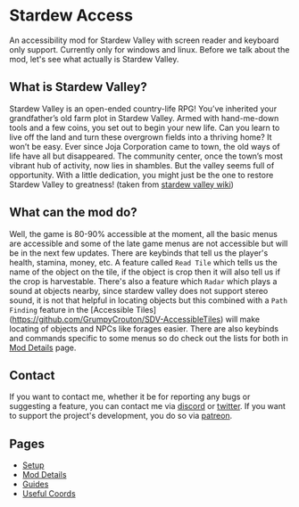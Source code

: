 # Stardew Access

An accessibility mod for Stardew Valley with screen reader and keyboard only support. Currently only for windows and linux.
Before we talk about the mod, let's see what actually is Stardew Valley.

## What is Stardew Valley?

Stardew Valley is an open-ended country-life RPG! You’ve inherited your grandfather’s old farm plot in Stardew Valley. Armed with hand-me-down tools and a few coins, you set out to begin your new life. Can you learn to live off the land and turn these overgrown fields into a thriving home? It won’t be easy. Ever since Joja Corporation came to town, the old ways of life have all but disappeared. The community center, once the town’s most vibrant hub of activity, now lies in shambles. But the valley seems full of opportunity. With a little dedication, you might just be the one to restore Stardew Valley to greatness!
(taken from [stardew valley wiki](https://stardewvalleywiki.com/Stardew_Valley_Wiki))

## What can the mod do?

Well, the game is 80-90% accessible at the moment, all the basic menus are accessible and some of the late game menus are not accessible but will be in the next few updates. There are keybinds that tell us the player's health, stamina, money, etc. A feature called `Read Tile` which tells us the name of the object on the tile, if the object is crop then it will also tell us if the crop is harvestable. There's also a feature which `Radar` which plays a sound at objects nearby, since stardew valley does not support stereo sound, it is not that helpful in locating objects but this combined with a `Path Finding` feature in the [Accessible Tiles] (https://github.com/GrumpyCrouton/SDV-AccessibleTiles) will make locating of objects and NPCs like forages easier. There are also keybinds and commands specific to some menus so do check out the lists for both in [Mod Details](/mod-details) page.

## Contact

If you want to contact me, whether it be for reporting any bugs or suggesting a feature, you can contact me via [discord](https://discord.gg/yQjjsDqWQX) or [twitter](https://twitter.com/Shoaib6996). If you want to support the project's development, you do so via [patreon](https://www.patreon.com/shoaibkhan).

## Pages

- [Setup](/setup)
- [Mod Details](/mod-details)
- [Guides](/guides)
- [Useful Coords](/useful-coords)
